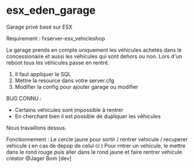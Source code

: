 # esx_eden_garage
Garage privé basé sur ESX

Requirement : 
fxserver-esx_vehicleshop

Le garage prends en compte uniquement les véhicules achetés dans le concessionaire et aussi les véhicules qui sont dehors ou non.
Lors d'un reboot tous les véhicules passe en rentré.

1) Il faut appliquer le SQL
2) Mettre la resource dans votre server.cfg
3) Modifier la config pour ajouter garage ou modifier

BUG CONNU :

- Certains véhicules sont impossible à rentrer
- En cherchant bien il est possible de dupliquer les véhicules

Nous travaillons dessus. 

Fonctionnement :
Le cercle jaune pour sortir / rentrer vehicule / recuperer vehicule ( en cas de depop de celui ci )
Pour rntrer un vehicule, le mettre dans le rond rouge puis aller dans le rond jaune et faire rentrer vehicule
créator @Jager Bom [dev]

